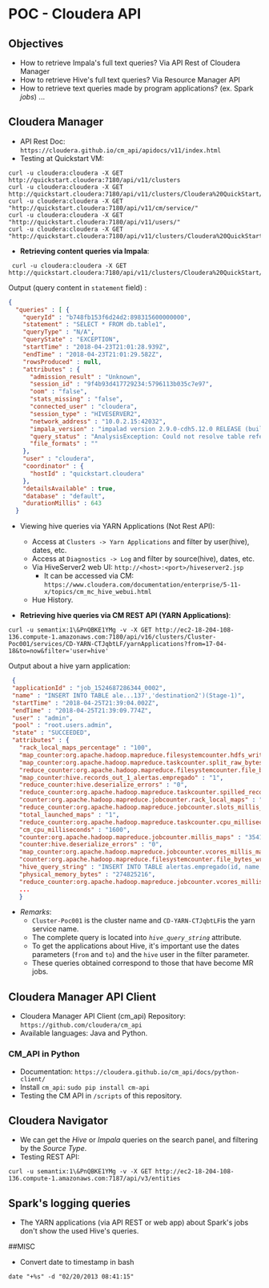 # POC - Cloudera API 
## Objectives
* How to retrieve Impala's full text queries?
  Via API Rest of Cloudera Manager
* How to retrieve Hive's full text queries?
  Via Resource Manager API
* How to retrieve text queries made by program applications? (ex. Spark _jobs_)
  ...
  
## Cloudera Manager 
* API Rest Doc: `https://cloudera.github.io/cm_api/apidocs/v11/index.html`
* Testing at Quickstart VM:
 ```
 curl -u cloudera:cloudera -X GET http://quickstart.cloudera:7180/api/v11/clusters
 curl -u cloudera:cloudera -X GET http://quickstart.cloudera:7180/api/v11/clusters/Cloudera%20QuickStart/services/
 curl -u cloudera:cloudera -X GET "http://quickstart.cloudera:7180/api/v11/cm/service/"
 curl -u cloudera:cloudera -X GET "http://quickstart.cloudera:7180/api/v11/users/"
 curl -u cloudera:cloudera -X GET "http://quickstart.cloudera:7180/api/v11/clusters/Cloudera%20QuickStart/services/"
```
* **Retrieving content queries via Impala**:
```
 curl -u cloudera:cloudera -X GET  http://quickstart.cloudera:7180/api/v11/clusters/Cloudera%20QuickStart/services/impala/impalaQueries
```
Output (query content in `statement` field) : 
```json
{
  "queries" : [ {
    "queryId" : "b748fb153f6d24d2:898315600000000",
    "statement" : "SELECT * FROM db.table1",
    "queryType" : "N/A",
    "queryState" : "EXCEPTION",
    "startTime" : "2018-04-23T21:01:28.939Z",
    "endTime" : "2018-04-23T21:01:29.582Z",
    "rowsProduced" : null,
    "attributes" : {
      "admission_result" : "Unknown",
      "session_id" : "9f4b93d417729234:5796113b035c7e97",
      "oom" : "false",
      "stats_missing" : "false",
      "connected_user" : "cloudera",
      "session_type" : "HIVESERVER2",
      "network_address" : "10.0.2.15:42032",
      "impala_version" : "impalad version 2.9.0-cdh5.12.0 RELEASE (build 03c6ddbdcec39238be4f5b14a300d5c4f576097e)",
      "query_status" : "AnalysisException: Could not resolve table reference: 'db1.tb1'\n",
      "file_formats" : ""
    },
    "user" : "cloudera",
    "coordinator" : {
      "hostId" : "quickstart.cloudera"
    },
    "detailsAvailable" : true,
    "database" : "default",
    "durationMillis" : 643
  }
```
* Viewing hive queries via YARN Applications (Not Rest API):
  * Access at `Clusters -> Yarn Applications` and filter by user(hive), dates, etc.
  * Access at `Diagnostics -> Log` and filter by source(hive), dates, etc.
  * Via HiveServer2 web UI: `http://<host>:<port>/hiveserver2.jsp`
    *  It can be accessed via CM: `https://www.cloudera.com/documentation/enterprise/5-11-x/topics/cm_mc_hive_webui.html`
  * Hue History.
  
* **Retrieving hive queries via CM REST API (YARN Applications)**:
 ```
 curl -u semantix:1\&PnQBKE1YMg -v -X GET http://ec2-18-204-108-136.compute-1.amazonaws.com:7180/api/v16/clusters/Cluster-Poc001/services/CD-YARN-CTJqbtLF/yarnApplications?from=17-04-18&to=now&filter='user=hive'
 ```
   Output about a hive yarn application:
   ```json
    {
    "applicationId" : "job_1524687286344_0002",
    "name" : "INSERT INTO TABLE ale...137','destination2')(Stage-1)",
    "startTime" : "2018-04-25T21:39:04.002Z",
    "endTime" : "2018-04-25T21:39:09.774Z",
    "user" : "admin",
    "pool" : "root.users.admin",
    "state" : "SUCCEEDED",
    "attributes" : {
      "rack_local_maps_percentage" : "100",
      "map_counter:org.apache.hadoop.mapreduce.filesystemcounter.hdfs_write_ops" : "3",
      "map_counter:org.apache.hadoop.mapreduce.taskcounter.split_raw_bytes" : "294",
      "reduce_counter:org.apache.hadoop.mapreduce.filesystemcounter.file_bytes_written" : "0",
      "map_counter:hive.records_out_1_alertas.empregado" : "1",
      "reduce_counter:hive.deserialize_errors" : "0",
      "reduce_counter:org.apache.hadoop.mapreduce.taskcounter.spilled_records" : "0",
      "counter:org.apache.hadoop.mapreduce.jobcounter.rack_local_maps" : "1",
      "reduce_counter:org.apache.hadoop.mapreduce.jobcounter.slots_millis_maps" : "0",
      "total_launched_maps" : "1",
      "reduce_counter:org.apache.hadoop.mapreduce.taskcounter.cpu_milliseconds" : "0",
      "cm_cpu_milliseconds" : "1600",
      "counter:org.apache.hadoop.mapreduce.jobcounter.millis_maps" : "3541",
      "counter:hive.deserialize_errors" : "0",
      "map_counter:org.apache.hadoop.mapreduce.jobcounter.vcores_millis_maps" : "0",
      "counter:org.apache.hadoop.mapreduce.filesystemcounter.file_bytes_written" : "291355",
      "hive_query_string" : "INSERT INTO TABLE alertas.empregado(id, name, salary, destination) \nVALUES(13,'Luara','137','destination2')",
      "physical_memory_bytes" : "274825216",
      "reduce_counter:org.apache.hadoop.mapreduce.jobcounter.vcores_millis_maps" : "0",
      ...
      }
   ```
   * *Remarks*: 
     *  `Cluster-Poc001` is the cluster name and `CD-YARN-CTJqbtLF`is the yarn service name.
     *  The complete query is located into *`hive_query_string`* attribute.
     *  To get the applications about Hive, it's important use the dates parameters (`from` and `to`)  and the `hive` user in the filter parameter.
     *  These queries obtained correspond to those that have become MR jobs.
      
    
## Cloudera Manager API Client
* Cloudera Manager API Client (cm_api) Repository: `https://github.com/cloudera/cm_api`
* Available languages: Java and Python.

### CM_API in Python 
* Documentation: `https://cloudera.github.io/cm_api/docs/python-client/`
* Install `cm_api`: `sudo pip install cm-api`
* Testing the CM API in `/scripts` of this repository.  

## Cloudera Navigator
* We can get the *Hive* or *Impala* queries on the search panel, and filtering by the _Source Type_.
* Testing REST API:
```
curl -u semantix:1\&PnQBKE1YMg -v -X GET http://ec2-18-204-108-136.compute-1.amazonaws.com:7187/api/v3/entities
```

## Spark's logging queries
* The YARN applications (via API REST or web app) about Spark's jobs don't show the used Hive's queries.

##MISC
* Convert date to timestamp in bash
```
date "+%s" -d "02/20/2013 08:41:15"
```
